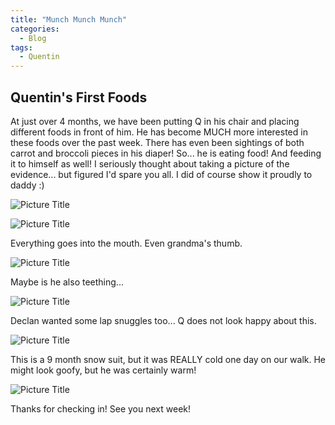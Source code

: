 ```yaml
---
title: "Munch Munch Munch"
categories:
  - Blog
tags:
  - Quentin
---
```


## Quentin's First Foods

At just over 4 months, we have been putting Q in his chair and placing different foods in front of him. He has become MUCH more interested in these foods over the past week. There has even been sightings of both carrot and broccoli pieces in his diaper! So... he is eating food! And feeding it to himself as well! I seriously thought about taking a picture of the evidence... but figured I'd spare you all. I did of course show it proudly to daddy :)

![Picture Title](/assets/images/qeating2.jpg)

![Picture Title](/assets/images/qeating1.jpg)

Everything goes into the mouth. Even grandma's thumb.

![Picture Title](/assets/images/grandmathumb.jpg)

Maybe is he also teething...

![Picture Title](/assets/images/bowlmunch.jpg)

Declan wanted some lap snuggles too... Q does not look happy about this.

![Picture Title](/assets/images/declanqcb.jpg)

This is a 9 month snow suit, but it was REALLY cold one day on our walk. He might look goofy, but he was certainly warm!

![Picture Title](/assets/images/goomba.jpg)

Thanks for checking in! See you next week!
